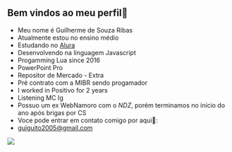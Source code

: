 ## Bem vindos ao meu perfil🤙

- Meu nome é Guilherme de Souza Ribas
- Atualmente estou no ensino médio
- Estudando no [Alura](https://cursos.alura.com.br/) 
- Desenvolvendo na linguagem Javascript
- Progamming Lua since 2016
- PowerPoint Pro
- Repositor de Mercado - Extra
- Pré contrato com a MIBR sendo progamador
- I worked in Positivo for 2 years
- Listening MC Ig
- Possuo um ex WebNamoro com o *NDZ*, porém terminamos no início do ano após brigas por CS 
- Voce pode entrar em contato comigo por aqui📧:
- guiguito2005@gmail.com

  
![](https://media1.tenor.com/m/7tuaVYbLI2cAAAAC/batman-batman-beyond.gif)
